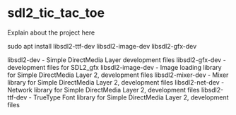 # sdl2_tic_tac_toe

Explain about the project here

sudo apt install libsdl2-ttf-dev libsdl2-image-dev libsdl2-gfx-dev

libsdl2-dev - Simple DirectMedia Layer development files
libsdl2-gfx-dev - development files for SDL2_gfx
libsdl2-image-dev - Image loading library for Simple DirectMedia Layer 2, development files
libsdl2-mixer-dev - Mixer library for Simple DirectMedia Layer 2, development files
libsdl2-net-dev - Network library for Simple DirectMedia Layer 2, development files
libsdl2-ttf-dev - TrueType Font library for Simple DirectMedia Layer 2, development files

